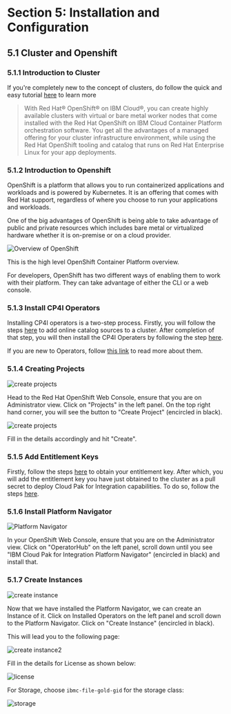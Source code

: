 
# Section 5: Installation and Configuration

## 5.1 Cluster and Openshift

### 5.1.1 Introduction to Cluster

If you're completely new to the concept of clusters, do follow the quick and easy tutorial [here](https://cloud.ibm.com/docs/openshift?topic=openshift-openshift_tutorial) to learn more
> With Red Hat® OpenShift® on IBM Cloud®, you can create highly available clusters with virtual or bare metal worker nodes that come installed with the Red Hat OpenShift on IBM Cloud Container Platform orchestration software. You get all the advantages of a managed offering for your cluster infrastructure environment, while using the Red Hat OpenShift tooling and catalog that runs on Red Hat Enterprise Linux for your app deployments.
### 5.1.2 Introduction to Openshift

OpenShift is a platform that allows you to run containerized applications and workloads and is powered by Kubernetes. It is an offering that comes with Red Hat support, regardless of where you choose to run your applications and workloads. 

One of the big advantages of OpenShift is being able to take advantage of public and private resources which includes bare metal or virtualized hardware whether it is on-premise or on a cloud provider. 

![Overview of OpenShift](openshift-overview.png)

This is the high level OpenShift Container Platform overview.

For developers, OpenShift has two different ways of enabling them to work with their platform. They can take advantage of either the CLI or a web console. 

### 5.1.3 Install CP4I Operators

Installing CP4I operators is a two-step process. Firstly, you will follow the steps [here](https://www.ibm.com/docs/en/cloud-paks/cp-integration/2020.2?topic=installation-adding-online-catalog-sources-cluster) to add online catalog sources to a cluster. After completion of that step, you will then install the CP4I Operaters by following the step [here](https://www.ibm.com/docs/en/cloud-paks/cp-integration/2020.2?topic=installation). 

If you are new to Operators, follow [this link](https://www.ibm.com/docs/en/openshift?source=https%3A%2F%2Fdocs.openshift.com%2Fcontainer-platform%2F4.4%2Foperators%2Folm-what-operators-are.html&referrer=SSGT7J_20.2%2Finstall%2Finstall.html) to read more about them. 


### 5.1.4 Creating Projects 

![create projects](createproject1.png)

Head to the Red Hat OpenShift Web Console, ensure that you are on Administrator view. Click on "Projects" in the left panel. On the top right hand corner, you will see the button to "Create Project" (encircled in black).

![create projects](createproject2.png)

Fill in the details accordingly and hit "Create". 

### 5.1.5 Add Entitlement Keys

Firstly, follow the steps [here](https://www.ibm.com/docs/en/cloud-paks/cp-integration/2021.4?topic=installing-applying-your-entitlement-key-online-installation#obtaining-your-entitlement-key) to obtain your entitlement key. After which, you will add the entitlement key you have just obtained to the cluster as a pull secret to deploy Cloud Pak for Integration capabilities. To do so, follow the steps [here](https://www.ibm.com/docs/en/cloud-paks/cp-integration/2021.4?topic=installing-applying-your-entitlement-key-online-installation#applying-pull-secret__web-console).

### 5.1.6 Install Platform Navigator

![Platform Navigator](platform-navigator.png)

In your OpenShift Web Console, ensure that you are on the Administrator view. Click on "OperatorHub" on the left panel, scroll down until you see "IBM Cloud Pak for Integration Platform Navigator" (encircled in black) and install that. 

### 5.1.7 Create Instances

![create instance](createinstance1.png)

Now that we have installed the Platform Navigator, we can create an Instance of it. Click on Installed Operators on the left panel and scroll down to the Platform Navigator. Click on "Create Instance" (encircled in black). 

This will lead you to the following page:

![create instance2](createinstance2.png)

Fill in the details for License as shown below:

![license](instance-license.png)

For Storage, choose `ibmc-file-gold-gid` for the storage class:

![storage](instance-storage.png)

